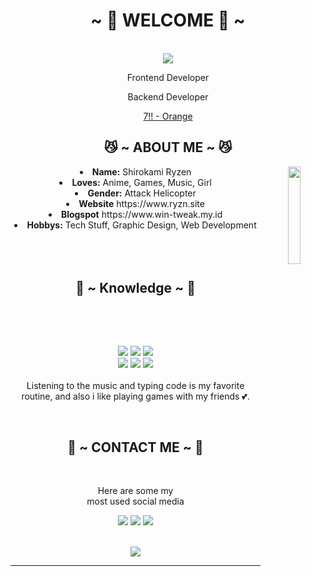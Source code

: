 <body>
  <center>
<h1 align="center">~ 💖 WELCOME 💖 ~</h1>
<br>
<div align="center">
  <img src="https://i.pinimg.com/originals/92/7d/46/927d468a539415804e1230bd1d5f25b2.gif">
  <!-- <a href="https://ryzn.site/" >
   <img src="https://lanyard.cnrad.dev/api/376260355313106944?idleMessage=Cause,%20baby,%20tonight%20we're%20beautiful%20now&animated=true&theme=dark&borderRadius=20&hideBadges=true&hideDiscrim=true&bg=212121"  />
  </a> -->
    <br>
  <p>Frontend Developer</p>
  <p>Backend Developer</p>
<p><a href="https://www.youtube.com/watch?v=Hy9s13hWsoc">7!! - Orange</a><p>
  
</div>
    
<div>
<h2 align="center"> 😼 ~ ABOUT ME ~ 😼 </h2>
  <div align="center">
<img src="https://i.pinimg.com/originals/5c/d2/90/5cd2906d33a3f83dc5136885da7f34ed.gif" align="right" width="20%">
  </div>
<li>
 <b>Name:</b> Shirokami Ryzen
</li>
<li>
<b>Loves:</b> Anime, Games, Music, Girl
</li>
<li>
<b>Gender:</b> Attack Helicopter
</li>
<li>
<b>Website</b> https://www.ryzn.site
</li>
<li>
<b>Blogspot</b> https://www.win-tweak.my.id
</li>
<li>
<b>Hobbys:</b> Tech Stuff, Graphic Design, Web Development
</li>

<br>
<br>
<br>

</div>
<div>
<h2 align="center"> 📇 ~ Knowledge ~ 📇 </h2>
 <br>
<p>

<!-- <div align="center">
<img src="https://i.pinimg.com/originals/8d/4b/77/8d4b77c44b7a68c0fd609411e2c0ec3c.gif" align="right">
  </div>
</div>
<div> -->

<br>
<p align="center">
    <img src="https://img.shields.io/badge/adobe%20photoshop%20-%2331A8FF.svg?&style=for-the-badge&logo=adobe%20photoshop&logoColor=white"/>
    <img src="https://img.shields.io/badge/html5%20-%23E34F26.svg?&style=for-the-badge&logo=html5&logoColor=white"/>
    <img src="https://img.shields.io/badge/css3%20-%231572B6.svg?&style=for-the-badge&logo=css3&logoColor=white"/>
<br>
    <img src="https://img.shields.io/badge/node.js%20-%2343853D.svg?&style=for-the-badge&logo=node.js&logoColor=white"/>
    <img src="https://img.shields.io/badge/javascript%20-%23323330.svg?&style=for-the-badge&logo=javascript&logoColor=%23F7DF1E"/>
    <img src="https://img.shields.io/badge/git%20-%23F05033.svg?&style=for-the-badge&logo=git&logoColor=white"/>
<br>
<br>
Listening to the music and typing code is my favorite routine, and also i like playing games with my friends 💕.
</p>
<br>
<h2 align="center"> 📝 ~ CONTACT ME ~ 📝 </h2>

<!-- <div align="center">
<img src="https://i.imgur.com/KXx0cCx.gif" align="right" width="373.5px" height="208.5px">
</div> -->

<br>
<p align="center">Here are some my <br>
most used social media</p>

<p align="center">
<a href="https://www.facebook.com/Nao.Tomori.UwU" target="_blank"><img src="https://img.shields.io/badge/-Shirokami%20Ryzen-blue?&style=for-the-badge&logo=Facebook&logoColor=white"/></a>
<a href="https://www.instagram.com/ryzen_vermillion" target="_blank"><img src="https://img.shields.io/badge/-Ryzen_Vermillion-lightgrey?&style=for-the-badge&logo=Instagram&logoColor=white"/></a>
<a href="https://www.youtube.com/c/akiraid" target="_blank"><img src="https://img.shields.io/badge/-Akira%20ID-red?&style=for-the-badge&logo=Youtube&logoColor=white"/></a>
</p>
</div>

<br>

<div>
<div align="center">
<img src="https://i.imgur.com/RzFlGwZ.gif">
</div>
<hr>
</div>
    </center>
</body>
